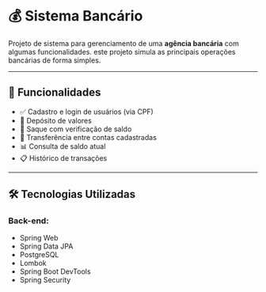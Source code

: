 # 💰 Sistema Bancário

Projeto de sistema para gerenciamento de uma **agência bancária** com algumas funcionalidades. este projeto simula as principais operações bancárias de forma simples.

---

## 🚀 Funcionalidades

- ✅ Cadastro e login de usuários (via CPF)
- 💸 Depósito de valores
- 🏦 Saque com verificação de saldo
- 🔁 Transferência entre contas cadastradas
- 📊 Consulta de saldo atual
- 📋 Histórico de transações

---

## 🛠️ Tecnologias Utilizadas

### Back-end:
- Spring Web
- Spring Data JPA
- PostgreSQL
- Lombok
- Spring Boot DevTools
- Spring Security